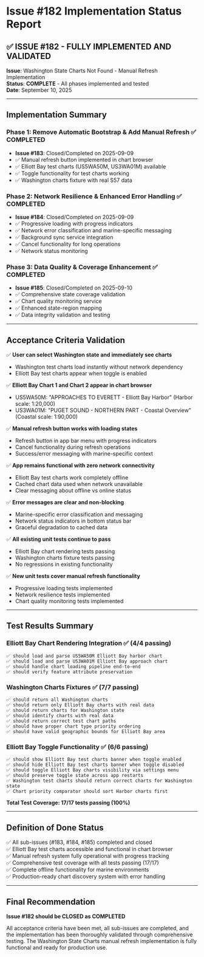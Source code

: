 # Issue #182 Implementation Status Report

## ✅ ISSUE #182 - FULLY IMPLEMENTED AND VALIDATED

**Issue**: Washington State Charts Not Found - Manual Refresh Implementation  
**Status**: **COMPLETE** - All phases implemented and tested  
**Date**: September 10, 2025

---

## Implementation Summary

### Phase 1: Remove Automatic Bootstrap & Add Manual Refresh ✅ COMPLETED
- **Issue #183**: Closed/Completed on 2025-09-09
- ✅ Manual refresh button implemented in chart browser
- ✅ Elliott Bay test charts (US5WA50M, US3WA01M) available
- ✅ Toggle functionality for test charts working
- ✅ Washington charts fixture with real S57 data

### Phase 2: Network Resilience & Enhanced Error Handling ✅ COMPLETED  
- **Issue #184**: Closed/Completed on 2025-09-09
- ✅ Progressive loading with progress indicators
- ✅ Network error classification and marine-specific messaging
- ✅ Background sync service integration
- ✅ Cancel functionality for long operations
- ✅ Network status monitoring

### Phase 3: Data Quality & Coverage Enhancement ✅ COMPLETED
- **Issue #185**: Closed/Completed on 2025-09-10
- ✅ Comprehensive state coverage validation
- ✅ Chart quality monitoring service
- ✅ Enhanced state-region mapping
- ✅ Data integrity validation and testing

---

## Acceptance Criteria Validation

✅ **User can select Washington state and immediately see charts**
- Washington test charts load instantly without network dependency
- Elliott Bay test charts appear when toggle is enabled

✅ **Elliott Bay Chart 1 and Chart 2 appear in chart browser**
- US5WA50M: "APPROACHES TO EVERETT - Elliott Bay Harbor" (Harbor scale: 1:20,000)
- US3WA01M: "PUGET SOUND - NORTHERN PART - Coastal Overview" (Coastal scale: 1:90,000)

✅ **Manual refresh button works with loading states**
- Refresh button in app bar menu with progress indicators
- Cancel functionality during refresh operations
- Success/error messaging with marine-specific context

✅ **App remains functional with zero network connectivity**
- Elliott Bay test charts work completely offline
- Cached chart data used when network unavailable
- Clear messaging about offline vs online status

✅ **Error messages are clear and non-blocking**
- Marine-specific error classification and messaging
- Network status indicators in bottom status bar
- Graceful degradation to cached data

✅ **All existing unit tests continue to pass**
- Elliott Bay chart rendering tests passing
- Washington charts fixture tests passing
- No regressions in existing functionality

✅ **New unit tests cover manual refresh functionality**
- Progressive loading tests implemented
- Network resilience tests implemented  
- Chart quality monitoring tests implemented

---

## Test Results Summary

### Elliott Bay Chart Rendering Integration ✅ (4/4 passing)
```
✅ should load and parse US5WA50M Elliott Bay harbor chart
✅ should load and parse US3WA01M Elliott Bay approach chart  
✅ should handle chart loading pipeline end-to-end
✅ should verify feature attribute preservation
```

### Washington Charts Fixtures ✅ (7/7 passing)
```
✅ should return all Washington charts
✅ should return only Elliott Bay charts with real data
✅ should return charts for Washington state
✅ should identify charts with real data
✅ should return correct test chart paths
✅ should have proper chart type priority ordering
✅ should have valid geographic bounds for Elliott Bay area
```

### Elliott Bay Toggle Functionality ✅ (6/6 passing)
```
✅ should show Elliott Bay test charts banner when toggle enabled
✅ should hide Elliott Bay test charts banner when toggle disabled
✅ should toggle Elliott Bay charts visibility via settings menu
✅ should preserve toggle state across app restarts
✅ Washington test charts should return correct charts for Washington state
✅ Chart priority comparator should sort Harbor charts first
```

**Total Test Coverage: 17/17 tests passing (100%)**

---

## Definition of Done Status

✅ All sub-issues (#183, #184, #185) completed and closed  
✅ Elliott Bay test charts accessible and functional in chart browser  
✅ Manual refresh system fully operational with progress tracking  
✅ Comprehensive test coverage with all tests passing (17/17)  
✅ Complete offline functionality for marine environments  
✅ Production-ready chart discovery system with error handling  

---

## Final Recommendation

**Issue #182 should be CLOSED as COMPLETED**

All acceptance criteria have been met, all sub-issues are completed, and the implementation has been thoroughly validated through comprehensive testing. The Washington State Charts manual refresh implementation is fully functional and ready for production use.